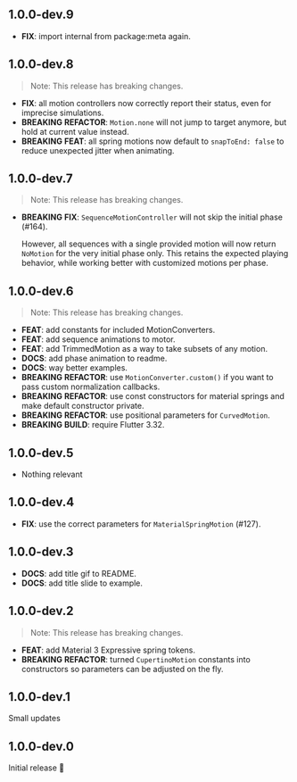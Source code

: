 ## 1.0.0-dev.9

 - **FIX**: import internal from package:meta again.

## 1.0.0-dev.8

> Note: This release has breaking changes.

 - **FIX**: all motion controllers now correctly report their status, even for imprecise simulations.
 - **BREAKING** **REFACTOR**: `Motion.none` will not jump to target anymore, but hold at current value instead.
 - **BREAKING** **FEAT**: all spring motions now default to `snapToEnd: false` to reduce unexpected jitter when animating.

## 1.0.0-dev.7

> Note: This release has breaking changes.

 - **BREAKING** **FIX**: `SequenceMotionController` will not skip the initial phase (#164).

    However, all sequences with a single provided motion will now return `NoMotion` for the very initial phase only. This retains the expected playing behavior, while working better with customized motions per phase.


## 1.0.0-dev.6

> Note: This release has breaking changes.

 - **FEAT**: add constants for included MotionConverters.
 - **FEAT**: add sequence animations to motor.
 - **FEAT**: add TrimmedMotion as a way to take subsets of any motion.
 - **DOCS**: add phase animation to readme.
 - **DOCS**: way better examples.
 - **BREAKING** **REFACTOR**: use `MotionConverter.custom()` if you want to pass custom normalization callbacks.
 - **BREAKING** **REFACTOR**: use const constructors for material springs and make default constructor private.
 - **BREAKING** **REFACTOR**: use positional parameters for `CurvedMotion`.
 - **BREAKING** **BUILD**: require Flutter 3.32.

## 1.0.0-dev.5
 - Nothing relevant

## 1.0.0-dev.4

 - **FIX**: use the correct parameters for `MaterialSpringMotion` (#127).

## 1.0.0-dev.3

 - **DOCS**: add title gif to README.
 - **DOCS**: add title slide to example.

## 1.0.0-dev.2

> Note: This release has breaking changes.

 - **FEAT**: add Material 3 Expressive spring tokens.
 - **BREAKING** **REFACTOR**: turned `CupertinoMotion` constants into constructors so parameters can be adjusted on the fly.

## 1.0.0-dev.1

Small updates


## 1.0.0-dev.0

Initial release 🥂